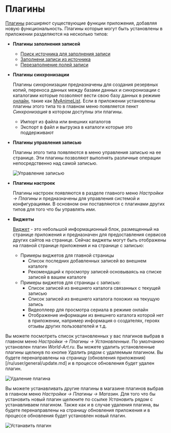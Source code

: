 # Плагины

[Плагины](http://ru.wikipedia.org/wiki/Плагин) расширяют существующие функции приложения, добавляя новую
функциональность. Плагины которые могут быть установлены в приложении разделяются на несколько типов:

- **Плагины заполнения записей**
    - [Поиск источника для заполнения записи](/ru/user/item/add/search.md)
    - [Заполнени записи из источника](/ru/user/item/add/fill.md)
    - [Перезаполнение полей записи](/ru/user/item/refill.md)
- **Плагины синхронизации**

    Плагины синхронизации предназначены для создания резервных копий, переноса данных между базами данных и
    синхронизации с каталогами которые позволяют вести свою базу данных в режиме
    [онлайн](http://ru.wikipedia.org/wiki/Онлайн), такие как [MyAnimeList](http://myanimelist.net/). Если в приложении
    установлены плагины этого типа то в главном меню появляется пенкт *Синхронизация* в котором доступны эти плагины.

    - Импорт из файла или внешних каталогов
    - Экспорт в файл и выгрузка в каталоги которые это поддерживают
- **Плагины управления записью**

    Плагины этого типа появляются в меню управления записью на ее странице. Эти плагины позволяют выполнять различные
    операции непосредственно над самой записью.

    ![Управление записью](https://raw.github.com/anime-db/anime-db-docs/master/images/ru/item/menu.jpg)

- **Плагины настроек**

    Плагины настроек появляются в разделе главного меню *Настройки -> Плагины* и предназначены для управления системой
    и конфигурациями. В основном они поставляются с плагинами других типов для того что бы управлять ими.

- **Виджеты**

    [Виджет](http://ru.wikipedia.org/wiki/Элемент_интерфейса) - это небольшой информационный блок, размещенный на
    странице приложения и предназначен для предоставления сервисов других сайтов на странице. Сейчас виджеты могут быть
    отображены на главной странице приложения и на странице с записью:

    - Примеры виджетов для главной страницы
        - Список последних добавленных записей во внешнем каталоге
        - Рекомендаций к просмотру записей основываясь на списке записей в вашем каталоге
    - Примеры виджетов для страницы с записью:
        - Список записей из внешнего каталога связанных с текущей записью
        - Список записей из внешнего каталога похожих на текущую запись
        - Видеоплеер для просмотра сериала в режиме онлайн
        - Отображение информации из внешнего каталога которой нет в приложении, например информация о создателях, героях
        отзывы других пользователей и т.д.

Вы можете посмотреть список установленных у вас плагинов выбрав в главном меню *Настройки -> Плагины -> Установленные*.
По умолчанию установлен плагин *World-Art.ru*. Вы можете удалить установленные плагины щелкнув по кнопке *Удалить*
рядом с удаляемым плагином. Вы будете перенаправлены на страницу (обновления приложения)[/ru/user/general/update.md] и
в процессе обновления будет удален плагин.

![Удаление плагина](https://raw.github.com/anime-db/anime-db-docs/master/images/ru/general/plugin_delete.jpg)

Вы можете устанавливать другие плагины в магазине плагинов выбрав в главном меню *Настройки -> Плагины -> Магазин*.
Для того что бы установить новый плагин щелкните по ссылке *Установить* рядом с устанавливаем плагином. Также как и в
случае удаления плагина, вы будете перенаправлены на страницу обновления приложения и в процессе обновления будет
установлен новый плагин.

![Устанавить плагин](https://raw.github.com/anime-db/anime-db-docs/master/images/ru/general/plugin_install.jpg)